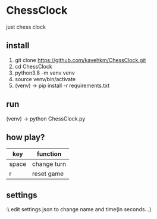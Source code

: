 # ChessClock
just chess clock

## install
1) git clone https://github.com/kavehkm/ChessClock.git
2) cd ChessClock
3) python3.8 -m venv venv
4) source venv/bin/activate
5) (venv) -> pip install -r requirements.txt

## run
(venv) -> python ChessClock.py

## how play?
| key   | function    |
|-------|-------------|
| space | change turn |
| r     | reset game  |

## settings
:\ edit settings.json to change name and time(in seconds...)
